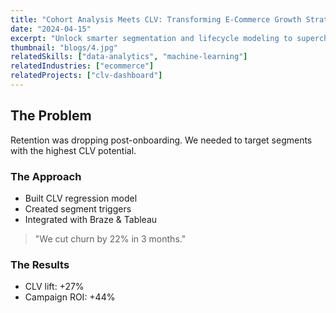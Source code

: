 ```yaml
---
title: "Cohort Analysis Meets CLV: Transforming E-Commerce Growth Strategy with Predictive Insights"
date: "2024-04-15"
excerpt: "Unlock smarter segmentation and lifecycle modeling to supercharge acquisition and retention.."
thumbnail: "blogs/4.jpg"
relatedSkills: ["data-analytics", "machine-learning"]
relatedIndustries: ["ecommerce"]
relatedProjects: ["clv-dashboard"]
---
```


## The Problem

Retention was dropping post-onboarding. We needed to target segments with the highest CLV potential.

### The Approach

- Built CLV regression model  
- Created segment triggers  
- Integrated with Braze & Tableau

> "We cut churn by 22% in 3 months."

### The Results

- CLV lift: +27%  
- Campaign ROI: +44%
